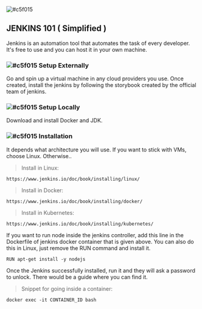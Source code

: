 
![#c5f015](https://www.jenkins.io/images/post-images/2023/01/12/jenkins-newsletter/infrastructure.png) 
## JENKINS 101 ( Simplified )
Jenkins is an automation tool that automates the task of every developer. It's free to use and you can host it in your own machine. 

###   ![#c5f015](https://placehold.co/15x15/c5f015/c5f015.png) Setup Externally
Go and spin up a virtual machine in any cloud providers you use. Once created, install the jenkins by following the storybook created by the official team of jenkins.

### ![#c5f015](https://placehold.co/15x15/c5f015/c5f015.png) Setup Locally
Download and install Docker and JDK.

###   ![#c5f015](https://placehold.co/15x15/c5f015/c5f015.png) Installation
It depends what architecture you will use. If you want to stick with VMs, choose Linux. Otherwise..

> Install in Linux:

    https://www.jenkins.io/doc/book/installing/linux/

> Install in Docker:

    https://www.jenkins.io/doc/book/installing/docker/

> Install in Kubernetes:

    https://www.jenkins.io/doc/book/installing/kubernetes/

If you want to run node inside the jenkins controller, add this line in the Dockerfile of jenkins docker container that is given above. You can also do this in Linux, just remove the RUN command and install it.

    RUN apt-get install -y nodejs

Once the Jenkins successfully installed, run it and they will ask a password to unlock. There would be a guide where you can find it.
> Snippet for going inside a container:

    docker exec -it CONTAINER_ID bash

